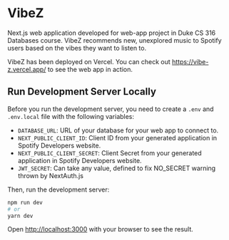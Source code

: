 # VibeZ
Next.js web application developed for web-app project in Duke CS 316 Databases course. VibeZ recommends new, unexplored music to Spotify users based on the vibes they want to listen to.

VibeZ has been deployed on Vercel. You can check out https://vibe-z.vercel.app/ to see the web app in action.

## Run Development Server Locally

Before you run the development server, you need to create a `.env` and `.env.local` file with the following variables:
- `DATABASE_URL`: URL of your database for your web app to connect to.
- `NEXT_PUBLIC_CLIENT_ID`: Client ID from your generated application in Spotify Developers website.
- `NEXT_PUBLIC_CLIENT_SECRET`: Client Secret from your generated application in Spotify Developers website.
- `JWT_SECRET`: Can take any value, defined to fix NO_SECRET warning thrown by NextAuth.js

Then, run the development server:

```bash
npm run dev
# or
yarn dev
```

Open [http://localhost:3000](http://localhost:3000) with your browser to see the result.
